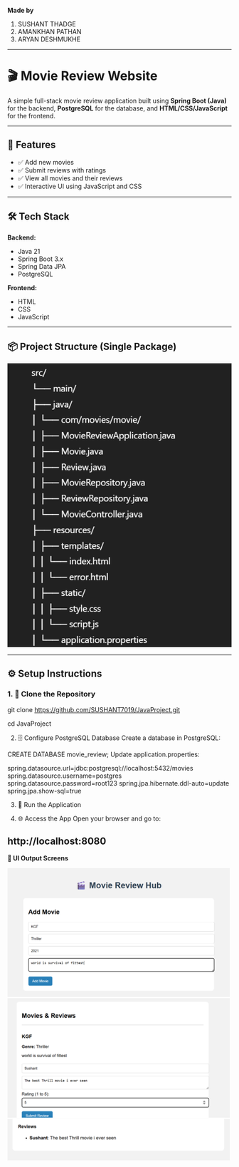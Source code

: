 **Made by**
1) SUSHANT THADGE
2) AMANKHAN PATHAN
3) ARYAN DESHMUKHE

------------------------------------------------------------------------------------------------------------------------------------------------------------------------------
# 🎬 Movie Review Website

A simple full-stack movie review application built using **Spring Boot (Java)** for the backend, **PostgreSQL** for the database, and **HTML/CSS/JavaScript** for the frontend.

------------------------------------------------------------------------------------------------------------------------------------------------------------------------------
## 🚀 Features

- ✅ Add new movies  
- ✅ Submit reviews with ratings  
- ✅ View all movies and their reviews  
- ✅ Interactive UI using JavaScript and CSS  

-----------------------------------------------------------------------------------------------------------------------------------------------------------------------------
## 🛠️ Tech Stack

**Backend:**  
- Java 21  
- Spring Boot 3.x  
- Spring Data JPA  
- PostgreSQL  

**Frontend:**  
- HTML
- CSS
- JavaScript  

-----------------------------------------------------------------------------------------------------------------------------------------------------------------------------

## 📦 Project Structure (Single Package)

<img src="https://github.com/SUSHANT7019/JavaProject/blob/main/MOVIRE_REVIEW/structure.png">

------------------------------------------------------------------------------------------------------------------------------------------------------------------------------
## ⚙️ Setup Instructions

### 1. 🧬 Clone the Repository


git clone https://github.com/SUSHANT7019/JavaProject.git

cd JavaProject


2. 🗄️ Configure PostgreSQL Database
Create a database in PostgreSQL:

CREATE DATABASE movie_review;
Update application.properties:

spring.datasource.url=jdbc:postgresql://localhost:5432/movies
spring.datasource.username=postgres
spring.datasource.password=root123
spring.jpa.hibernate.ddl-auto=update
spring.jpa.show-sql=true

3. 🚀 Run the Application

4. 🌐 Access the App
Open your browser and go to:

http://localhost:8080
-----------------------------------------------------------------------------------------------------------------------------------------------------------------------------

**📸 UI Output Screens**


<img src="https://github.com/SUSHANT7019/JavaProject/blob/main/MOVIRE_REVIEW/op_1.png" width=500>

<img src="https://github.com/SUSHANT7019/JavaProject/blob/main/MOVIRE_REVIEW/op_2.png" width=500>

<img src="https://github.com/SUSHANT7019/JavaProject/blob/main/MOVIRE_REVIEW/op_3.png" width=500>
